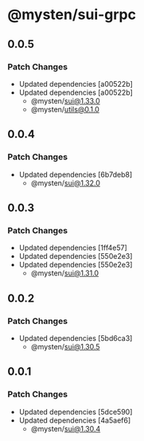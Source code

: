 # @mysten/sui-grpc

## 0.0.5

### Patch Changes

- Updated dependencies [a00522b]
- Updated dependencies [a00522b]
  - @mysten/sui@1.33.0
  - @mysten/utils@0.1.0

## 0.0.4

### Patch Changes

- Updated dependencies [6b7deb8]
  - @mysten/sui@1.32.0

## 0.0.3

### Patch Changes

- Updated dependencies [1ff4e57]
- Updated dependencies [550e2e3]
- Updated dependencies [550e2e3]
  - @mysten/sui@1.31.0

## 0.0.2

### Patch Changes

- Updated dependencies [5bd6ca3]
  - @mysten/sui@1.30.5

## 0.0.1

### Patch Changes

- Updated dependencies [5dce590]
- Updated dependencies [4a5aef6]
  - @mysten/sui@1.30.4
